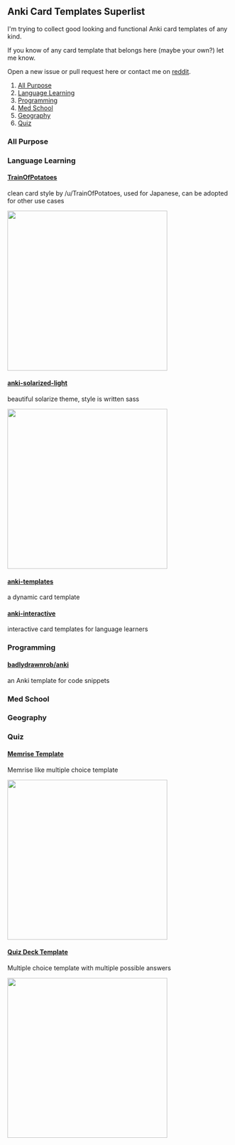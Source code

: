 ## Anki Card Templates Superlist

I'm trying to collect good looking and functional Anki card templates of any kind.

If you know of any card template that belongs here (maybe your own?) let me know.

Open a new issue or pull request here or contact me on [reddit](https://www.reddit.com/user/troy_civ).

1. [All Purpose](#All+Purpose)
2. [Language Learning](#Language+Learning)
3. [Programming](#Programming)
4. [Med School](#Med+School)
5. [Geography](#Geography)
6. [Quiz](#Quiz)

### All Purpose 

### Language Learning

#### [TrainOfPotatoes](https://www.reddit.com/r/Anki/comments/4n6cbf/does_anyone_have_a_goodlooking_anki_css_template/)

clean card style by /u/TrainOfPotatoes, used for Japanese, can be adopted for other use cases
<!-- ![image](https://i.imgur.com/PCOegfB.png) -->
<img src="https://i.imgur.com/PCOegfB.png" height="360px"/>

#### [anki-solarized-light](https://github.com/NSBum/anki-themes)
beautiful solarize theme, style is written sass

<!-- ![image](https://i.imgur.com/ay6cmg9.png) -->
<img src="https://i.imgur.com/ay6cmg9.png" height="360px"/>


#### [anki-templates](https://github.com/ninja33/anki-templates)

a dynamic card template

#### [anki-interactive](https://github.com/qwiglydee/anki-interactive)

interactive card templates for language learners

### Programming

#### [badlydrawnrob/anki](https://github.com/badlydrawnrob/anki)

an Anki template for code snippets

### Med School

### Geography

### Quiz

#### [Memrise Template](https://ankiweb.net/shared/info/289642102)

Memrise like multiple choice template
<!-- ![image](https://i.imgur.com/bKFn1d5.png) -->
<img src="https://i.imgur.com/bKFn1d5.png" height="360px"/>


#### [Quiz Deck Template](https://ankiweb.net/shared/info/947272864)

Multiple choice template with multiple possible answers
<!-- ![image](https://i.imgur.com/ct4wnD9.png) -->
<img src="https://i.imgur.com/ct4wnD9.png" height="360pc"/>
